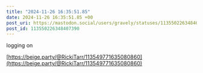 ```yaml
---
title: "2024-11-26 16:35:51.85"
date: 2024-11-26 16:35:51.85 +00
post_uri: https://mastodon.social/users/gravely/statuses/113550226348407390
post_id: 113550226348407390
---
```

logging on

[https://beige.party/@RickiTarr/113549771635080860](https://beige.party/@RickiTarr/113549771635080860)


